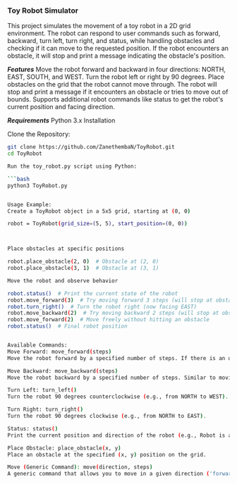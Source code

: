 ### Toy Robot Simulator
This project simulates the movement of a toy robot in a 2D grid environment. The robot can respond to user commands such as forward, backward, turn left, turn right, and status, while handling obstacles and checking if it can move to the requested position. If the robot encounters an obstacle, it will stop and print a message indicating the obstacle's position.

***Features***
Move the robot forward and backward in four directions: NORTH, EAST, SOUTH, and WEST.
Turn the robot left or right by 90 degrees.
Place obstacles on the grid that the robot cannot move through.
The robot will stop and print a message if it encounters an obstacle or tries to move out of bounds.
Supports additional robot commands like status to get the robot's current position and facing direction.

***Requirements***
Python 3.x Installation

Clone the Repository:

```bash
git clone https://github.com/ZanethembaN/ToyRobot.git
cd ToyRobot

Run the toy_robot.py script using Python:

```bash
python3 ToyRobot.py


Usage Example:
Create a ToyRobot object in a 5x5 grid, starting at (0, 0)

robot = ToyRobot(grid_size=(5, 5), start_position=(0, 0))



Place obstacles at specific positions

robot.place_obstacle(2, 0)  # Obstacle at (2, 0)
robot.place_obstacle(3, 1)  # Obstacle at (3, 1)

Move the robot and observe behavior

robot.status()  # Print the current state of the robot
robot.move_forward(3)  # Try moving forward 3 steps (will stop at obstacle at (2, 0))
robot.turn_right()  # Turn the robot right (now facing EAST)
robot.move_backward(2)  # Try moving backward 2 steps (will stop at obstacle at (3, 1))
robot.move_forward(2)  # Move freely without hitting an obstacle
robot.status()  # Final robot position


Available Commands:
Move Forward: move_forward(steps)
Move the robot forward by a specified number of steps. If there is an obstacle, the robot will stop and print an error message.

Move Backward: move_backward(steps)
Move the robot backward by a specified number of steps. Similar to moving forward, it will stop if an obstacle is encountered.

Turn Left: turn_left()
Turn the robot 90 degrees counterclockwise (e.g., from NORTH to WEST).

Turn Right: turn_right()
Turn the robot 90 degrees clockwise (e.g., from NORTH to EAST).

Status: status()
Print the current position and direction of the robot (e.g., Robot is at (2, 1), facing EAST.).

Place Obstacle: place_obstacle(x, y)
Place an obstacle at the specified (x, y) position on the grid.

Move (Generic Command): move(direction, steps)
A generic command that allows you to move in a given direction ('forward' or 'backward') for a specified number of steps. This can be used in place of move_forward() and move_backward().
